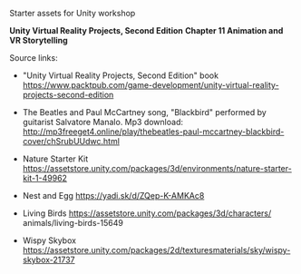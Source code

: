 
Starter assets for Unity workshop 

**Unity Virtual Reality Projects, Second Edition**
**Chapter 11 Animation and VR Storytelling**

Source links:

* "Unity Virtual Reality Projects, Second Edition" book https://www.packtpub.com/game-development/unity-virtual-reality-projects-second-edition

* The Beatles and Paul McCartney song, "Blackbird" performed by guitarist Salvatore Manalo. Mp3 download: http://mp3freeget4.online/play/thebeatles-paul-mccartney-blackbird-cover/chSrubUUdwc.html

* Nature Starter Kit https://assetstore.unity.com/packages/3d/environments/nature-starter-kit-1-49962

* Nest and Egg https://yadi.sk/d/ZQep-K-AMKAc8

* Living Birds https://assetstore.unity.com/packages/3d/characters/
animals/living-birds-15649

* Wispy Skybox https://assetstore.unity.com/packages/2d/texturesmaterials/sky/wispy-skybox-21737
